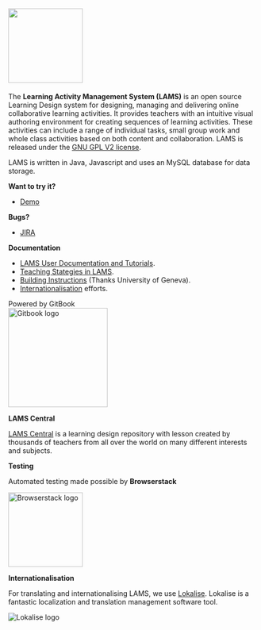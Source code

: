 # <img width="150px" src="https://demo.lamsfoundation.org/lams/images/svg/lams_logo_black.svg">
The <b>Learning Activity Management System (LAMS)</b> is an open source Learning Design system for designing, managing and delivering online collaborative learning activities. It provides teachers with an intuitive visual authoring environment for creating sequences of learning activities. These activities can include a range of individual tasks, small group work and whole class activities based on both content and collaboration. LAMS is released under the <a href="https://github.com/lamsfoundation/lams/blob/master/LICENSE.txt">GNU GPL V2 license</a>.  

LAMS is written in Java, Javascript and uses an MySQL database for data storage. 

<b>Want to try it?</b>

* <a href="https://demo.lamsfoundation.org">Demo</a>


<b>Bugs?</b>
* <a href="https://bugs.lamsfoundation.org/projects/LDEV">JIRA</a>

<b>Documentation</b>

* <a href="https://docs.lamsfoundation.org">LAMS User Documentation and Tutorials</a>.
* <a href="https://wakelet.com/wake/Czd6W-JYLt4SMwlj70DAY">Teaching Stategies in LAMS</a>.
* <a href="http://edutechwiki.unige.ch/en/LAMS_installation_and_configuration">Building Instructions</a> (Thanks University of Geneva). 
* <a href="https://wiki.lamsfoundation.org/display/lams/Translating+LAMS">Internationalisation</a> efforts.

<p>Powered by GitBook</br><img alt="Gitbook logo" width="200" src="https://files.gitbook.com/v0/b/gitbook-x-prod.appspot.com/o/spaces%2FNkEGS7hzeqa35sMXQZ4X%2Flogo%2FTO5E3RjWKeaJmYYWMGWV%2Fspaces_gitbook_avatar-rectangle.png?alt=media&token=a34e957e-f044-4bee-abee-23946d2e9cfb">
</p>

<b>LAMS Central</b>

<a href="https://lamscommunity.org/lamscentral/">LAMS Central</a> is a learning design repository with lesson created by thousands of teachers from all over the world on many different interests and subjects. 

<b>Testing</b>

Automated testing made possible by <b>Browserstack</b>

<a href="https://www.browserstack.com"><img width="150px" src="https://www.browserstack.com/images/layout/browserstack-logo-600x315.png" alt="Browserstack logo"></a>


<b>Internationalisation</b>

<p>For translating and internationalising LAMS, we use <a href="https://lokalise.com/">Lokalise</a>. Lokalise is a fantastic localization and translation management software tool.
</p>
<p><img alt="Lokalise logo" src="https://lokalise.com/build/images/logo.6c425399.svg"></p>
</p>



